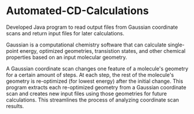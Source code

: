 # Automated-CD-Calculations 
Developed Java program to read output files from Gaussian coordinate scans and return input files for later calculations.

Gaussian is a computational chemistry software that can calculate single-point energy, optimized geometries, transistion states, and other chemical properties based on an input molecular geometry. 

A Gaussian coordinate scan changes one feature of a molecule's geometry for a certain amount of steps. At each step, the rest of the molecule's geometry is re-optimized (for lowest energy) after the initial change. This program extracts each re-optimized geometry from a Gaussian coordinate scan and creates new input files using those geometries for future calculations. This streamlines the process of analyzing coordinate scan results. 
